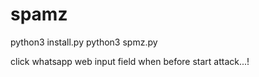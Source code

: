 # spamz

python3 install.py
python3 spmz.py

click whatsapp web input field when before start attack...!
